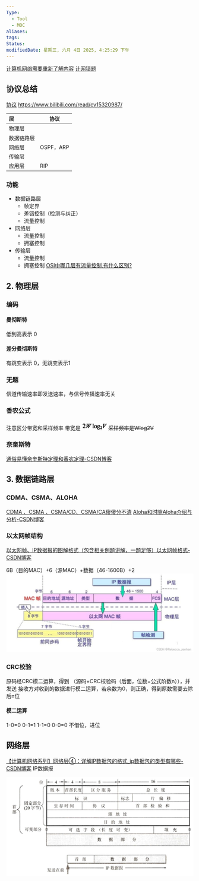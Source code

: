 ```yaml
---
Type:
  - Tool
  - MOC
aliases: 
tags: 
Status: 
modifiedDate: 星期三, 六月 4日 2025, 4:25:29 下午
---
```

[计算机网络需要重新了解内容](计算机网络需要重新了解内容.md)
[计网错题](计网错题.md)

## 协议总结

[协议](https://zhuanlan.zhihu.com/p/477662535)
https://www.bilibili.com/read/cv15320987/

| 层         | 协议       |
| :-------- | -------- |
| 物理层       |          |
| 数据链路层<br> |          |
| 网络层       | OSPF，ARP |
| 传输层       |          |
| 应用层       | RIP      |

### 功能

- 数据链路层
    - 帧定界
    - 差错控制（检测与纠正）
    - 流量控制
- 网络层
    - 流量控制
    - 拥塞控制
- 传输层
    - 流量控制
    - 拥塞控制
[OSI中哪几层有流量控制,有什么区别?](https://zhidao.baidu.com/question/155927309.html)

## 2. 物理层

### 编码

#### 曼彻斯特

低到高表示 0

#### 差分曼彻斯特

有跳变表示 0，无跳变表示1

### 无题

信道传输速率即发送速率，与信号传播速率无关

### 香农公式

注意区分带宽和采样频率
带宽是![](assets/2024-03-06-7.png)
~~采样频率是Wlog2V~~

### 奈奎斯特

[通俗易懂奈奎斯特定理和香农定理-CSDN博客](https://blog.csdn.net/dallin0408/article/details/59510405)

## 3. 数据链路层

### CDMA、CSMA、ALOHA

[CDMA 、CSMA 、CSMA/CD、CSMA/CA傻傻分不清](https://blog.csdn.net/weixin_43889841/article/details/103562776)
[Aloha和时隙Aloha介绍与分析-CSDN博客](https://blog.csdn.net/weixin_43623428/article/details/111240701)

### 以太网帧结构

[以太网帧、IP数据报的图解格式（包含相关例题讲解，一题足够）以太网帧格式-CSDN博客](https://blog.csdn.net/weixin_45440484/article/details/129667838)

6B（目的MAC）+6（源MAC）+数据（46-1600B）+2
![](assets/2024-03-19-1.png)

### CRC校验

原码经CRC模二运算，得到 （源码+CRC校验码（后面，位数=公式阶数n）），并发送
接收方对收到的数据进行模二运算，若余数为0，则正确，得到原数需要去除后n位

#### 模二运算

1-0=0
0-1=1
1-1=0
0-0=0
不借位，进位

## 网络层

[【计算机网络系列】网络层④：详解IP数据包的格式_ip数据包的类型有哪些-CSDN博客](https://blog.csdn.net/qq_37085158/article/details/128393315)
IP数据报

![](assets/2024-03-19-3.png)
